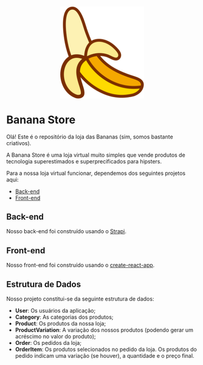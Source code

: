 <p align="center">
  <img align="center" width="220" src="./assets/icon.svg" alt="Banana Store" />
</p>

# Banana Store

Olá! Este é o repositório da loja das Bananas (sim, somos bastante criativos).

A Banana Store é uma loja virtual muito simples que vende produtos de tecnologia superestimados e superprecificados para hipsters.

Para a nossa loja virtual funcionar, dependemos dos seguintes projetos aqui:

- [Back-end](./packages/backend/)
- [Front-end](./packages/frontend/)

## Back-end

Nosso back-end foi construído usando o [Strapi](https://strapi.io/).

## Front-end

Nosso front-end foi construído usando o [create-react-app](https://create-react-app.dev/).

## Estrutura de Dados

Nosso projeto constitui-se da seguinte estrutura de dados:

- **User**: Os usuários da aplicação;
- **Category**: As categorias dos produtos;
- **Product**: Os produtos da nossa loja;
- **ProductVariation**: A variação dos nossos produtos (podendo gerar um acréscimo no valor do produto);
- **Order**: Os pedidos da loja;
- **OrderItem**: Os produtos selecionados no pedido da loja. Os produtos do pedido indicam uma variação (se houver), a quantidade e o preço final.
